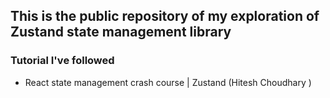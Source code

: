 ## This is the public repository of my exploration of Zustand state management library

### Tutorial I've followed
- React state management crash course | Zustand (Hitesh Choudhary )